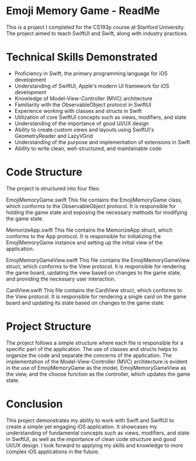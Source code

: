 # Emoji Memory Game - ReadMe
This is a project I completed for the CS193p course at Stanford University. The project aimed to teach SwiftUI and Swift, along with industry practices.

# Technical Skills Demonstrated
* Proficiency in Swift, the primary programming language for iOS development
* Understanding of SwiftUI, Apple's modern UI framework for iOS development
* Knowledge of Model-View-Controller (MVC) architecture
* Familiarity with the ObservableObject protocol in SwiftUI
* Experience working with classes and structs in Swift
* Utilization of core SwiftUI concepts such as views, modifiers, and state
* Understanding of the importance of good UI/UX design
* Ability to create custom views and layouts using SwiftUI's GeometryReader and LazyVGrid
* Understanding of the purpose and implementation of extensions in Swift
* Ability to write clean, well-structured, and maintainable code

# Code Structure
The project is structured into four files:

EmojiMemoryGame.swift
This file contains the EmojiMemoryGame class, which conforms to the ObservableObject protocol. It is responsible for holding the game state and exposing the necessary methods for modifying the game state.

MemorizeApp.swift
This file contains the MemorizeApp struct, which conforms to the App protocol. It is responsible for initializing the EmojiMemoryGame instance and setting up the initial view of the application.

EmojiMemoryGameView.swift
This file contains the EmojiMemoryGameView struct, which conforms to the View protocol. It is responsible for rendering the game board, updating the view based on changes to the game state, and providing the necessary user interaction.

CardView.swift
This file contains the CardView struct, which conforms to the View protocol. It is responsible for rendering a single card on the game board and updating its state based on changes to the game state.

# Project Structure
The project follows a simple structure where each file is responsible for a specific part of the application. The use of classes and structs helps to organize the code and separate the concerns of the application. The implementation of the Model-View-Controller (MVC) architecture is evident in the use of EmojiMemoryGame as the model, EmojiMemoryGameView as the view, and the choose function as the controller, which updates the game state.

# Conclusion
This project demonstrates my ability to work with Swift and SwiftUI to create a simple yet engaging iOS application. It showcases my understanding of fundamental concepts such as views, modifiers, and state in SwiftUI, as well as the importance of clean code structure and good UI/UX design. I look forward to applying my skills and knowledge to more complex iOS applications in the future.
